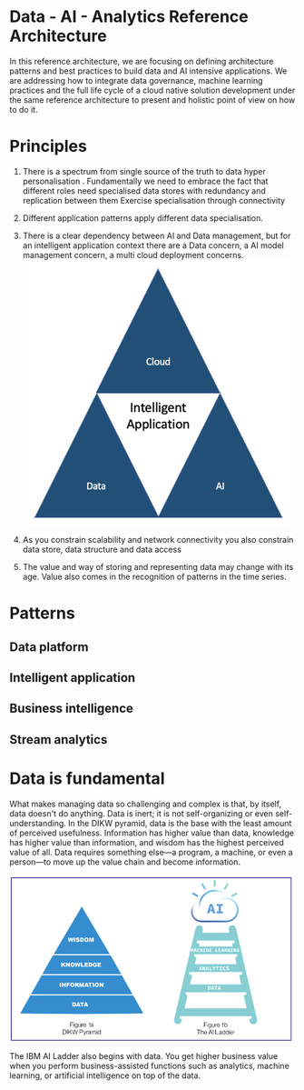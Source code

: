 # Data - AI - Analytics Reference Architecture

In this reference architecture, we are focusing on defining architecture patterns and best practices to build data and AI intensive applications. We are addressing how to integrate data governance, machine learning practices and the full life cycle of a cloud native solution development under the same reference architecture to present and holistic point of view on how to do it.

# Principles

1. There is a spectrum from single source of the truth to data hyper personalisation . Fundamentally we need to embrace the fact that different roles need specialised data stores with redundancy and replication between them Exercise specialisation through connectivity
2. Different application patterns apply different data specialisation.
1. There is a clear dependency between AI and Data management, but for an intelligent application context there are a Data concern, a AI model management concern, a multi cloud deployment concerns.
  ![](d1.png)

3. As you constrain scalability and network connectivity you also constrain data store, data structure and data access    
4. The value and way of storing and representing data may change with its age. Value also comes in the recognition of patterns in the time series.

# Patterns

## Data platform


## Intelligent application

## Business intelligence

## Stream analytics



# Data is fundamental

What makes managing data so challenging and complex is that, by itself, data doesn't do anything. Data is inert; it is not self-organizing or even self-understanding. In the DIKW pyramid, data is the base with the least amount of perceived usefulness. Information has higher value than data, knowledge has higher value than information, and wisdom has the highest perceived value of all. Data requires something else—a program, a machine, or even a person—to move up the value chain and become information.

![](data-dikw-ai.png)

The IBM AI Ladder also begins with data. You get higher business value when you perform business-assisted functions such as analytics, machine learning, or artificial intelligence on top of the data.
